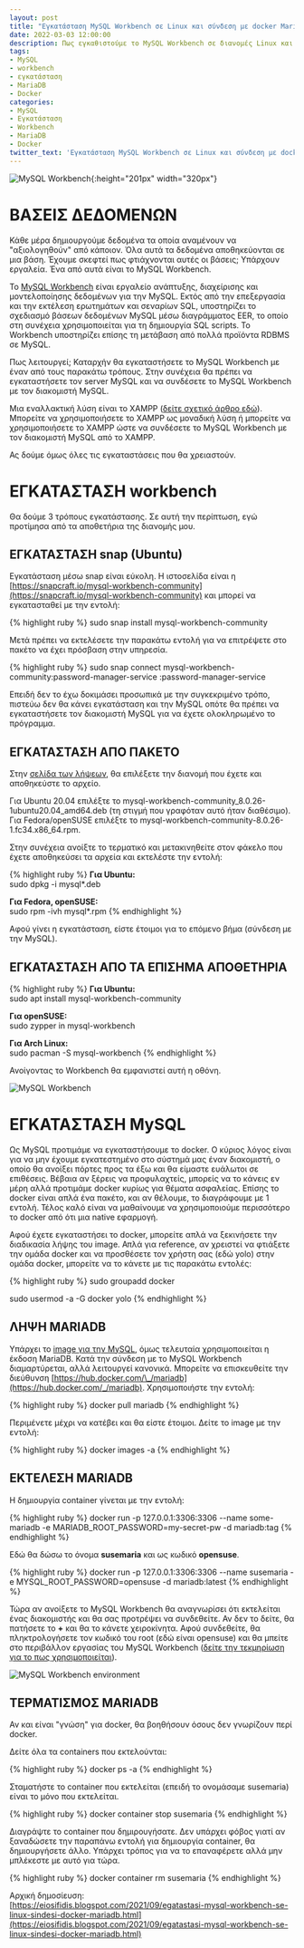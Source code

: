 ```yaml
---
layout: post
title: "Εγκατάσταση MySQL Workbench σε Linux και σύνδεση με docker MariaDB"
date: 2022-03-03 12:00:00
description: Πως εγκαθιστούμε το MySQL Workbench σε διανομές Linux και πως το συνδέουμε με MariaDB σε docker
tags:
- MySQL
- workbench
- εγκατάσταση
- MariaDB
- Docker
categories:
- MySQL
- Εγκατάσταση
- Workbench
- MariaDB
- Docker
twitter_text: 'Εγκατάσταση MySQL Workbench σε Linux και σύνδεση με docker MariaDB'
---
```


![MySQL Workbench](/post_images/workbench/workbench-logo.png "MySQL Workbench"){:height="201px" width="320px"}

# ΒΑΣΕΙΣ ΔΕΔΟΜΕΝΩΝ

Κάθε μέρα δημιουργούμε δεδομένα τα οποία αναμένουν να "αξιολογηθούν" από κάποιον. Όλα αυτά τα δεδομένα αποθηκεύονται σε μια βάση. Έχουμε σκεφτεί πως φτιάχνονται αυτές οι βάσεις; Υπάρχουν εργαλεία. Ένα από αυτά είναι το MySQL Workbench.  
  
Το [MySQL Workbench](https://www.mysql.com/products/workbench/) είναι εργαλείο ανάπτυξης, διαχείρισης και μοντελοποίησης δεδομένων για την MySQL. Εκτός από την επεξεργασία και την εκτέλεση ερωτημάτων και σεναρίων SQL, υποστηρίζει το σχεδιασμό βάσεων δεδομένων MySQL μέσω διαγράμματος EER, το οποίο στη συνέχεια χρησιμοποιείται για τη δημιουργία SQL scripts. Το Workbench υποστηρίζει επίσης τη μετάβαση από πολλά προϊόντα RDBMS σε MySQL.  
  
Πως λειτουργεί; Καταρχήν θα εγκαταστήσετε το MySQL Workbench με έναν από τους παρακάτω τρόπους. Στην συνέχεια θα πρέπει να εγκαταστήσετε τον server MySQL και να συνδέσετε το MySQL Workbench με τον διακομιστή MySQL.  
  
Μια εναλλακτική λύση είναι το XAMPP ([δείτε σχετικό άρθρο εδώ](https://eiosifidis.blogspot.com/2021/05/egatastasi-xrisi-xampp-se-linux-egkatastasi-wordpress.html)). Μπορείτε να χρησιμοποιήσετε το XAMPP ως μοναδική λύση ή μπορείτε να χρησιμοποιήσετε το XAMPP ώστε να συνδέσετε το MySQL Workbench με τον διακομιστή MySQL από το XAMPP.  
  
Ας δούμε όμως όλες τις εγκαταστάσεις που θα χρειαστούν.  
  
# ΕΓΚΑΤΑΣΤΑΣΗ workbench

Θα δούμε 3 τρόπους εγκατάστασης. Σε αυτή την περίπτωση, εγώ προτίμησα από τα αποθετήρια της διανομής μου.  
  
## ΕΓΚΑΤΑΣΤΑΣΗ snap (Ubuntu)

Εγκατάσταση μέσω snap είναι εύκολη. Η ιστοσελίδα είναι η [https://snapcraft.io/mysql-workbench-community](https://snapcraft.io/mysql-workbench-community) και μπορεί να εγκατασταθεί με την εντολή:  

{% highlight ruby %}
sudo snap install mysql-workbench-community

Μετά πρέπει να εκτελέσετε την παρακάτω εντολή για να επιτρέψετε στο πακέτο να έχει πρόσβαση στην υπηρεσία.  

{% highlight ruby %}
sudo snap connect mysql-workbench-community:password-manager-service :password-manager-service

Επειδή δεν το έχω δοκιμάσει προσωπικά με την συγκεκριμένο τρόπο, πιστεύω δεν θα κάνει εγκατάσταση και την MySQL οπότε θα πρέπει να εγκαταστήσετε τον διακομιστή MySQL για να έχετε ολοκληρωμένο το πρόγραμμα.  
  

## ΕΓΚΑΤΑΣΤΑΣΗ ΑΠΟ ΠΑΚΕΤΟ

Στην [σελίδα των λήψεων](https://dev.mysql.com/downloads/workbench/), θα επιλέξετε την διανομή που έχετε και αποθηκεύστε το αρχείο.  
  
Για Ubuntu 20.04 επιλέξτε το mysql-workbench-community\_8.0.26-1ubuntu20.04\_amd64.deb (τη στιγμή που γραφόταν αυτό ήταν διαθέσιμο).  
Για Fedora/openSUSE επιλέξτε το mysql-workbench-community-8.0.26-1.fc34.x86\_64.rpm.  
  
Στην συνέχεια ανοίξτε το τερματικό και μετακινηθείτε στον φάκελο που έχετε αποθηκεύσει τα αρχεία και εκτελέστε την εντολή:  

{% highlight ruby %}
**Για Ubuntu:**  
sudo dpkg -i mysql\*.deb  
  
**Για Fedora, openSUSE:**  
sudo rpm -ivh mysql\*.rpm
{% endhighlight %}
  
Αφού γίνει η εγκατάσταση, είστε έτοιμοι για το επόμενο βήμα (σύνδεση με την MySQL).  
  
## ΕΓΚΑΤΑΣΤΑΣΗ ΑΠΟ TA ΕΠΙΣΗΜΑ ΑΠΟΘΕΤΗΡΙΑ

{% highlight ruby %}
**Για Ubuntu:**  
sudo apt install mysql-workbench-community  
  
**Για openSUSE:**  
sudo zypper in mysql-workbench  
  
**Για Arch Linux:**  
sudo pacman -S mysql-workbench
{% endhighlight %}
  
Ανοίγοντας το Workbench θα εμφανιστεί αυτή η οθόνη.  

![MySQL Workbench](/post_images/workbench/workbench.png "MySQL Workbench")

# ΕΓΚΑΤΑΣΤΑΣΗ MySQL

Ως MySQL προτιμάμε να εγκαταστήσουμε το docker. Ο κύριος λόγος είναι για να μην έχουμε εγκατεστημένο στο σύστημά μας έναν διακομιστή, ο οποίο θα ανοίξει πόρτες προς τα έξω και θα είμαστε ευάλωτοι σε επιθέσεις. Βέβαια αν ξέρεις να προφυλαχτείς, μπορείς να το κάνεις εν μέρη αλλά προτιμάμε docker κυρίως για θέματα ασφαλείας. Επίσης το docker είναι απλά ένα πακέτο, και αν θέλουμε, το διαγράφουμε με 1 εντολή. Τέλος καλό είναι να μαθαίνουμε να χρησιμοποιούμε περισσότερο το docker από ότι μια native εφαρμογή.  
  
Αφού έχετε εγκαταστήσει το docker, μπορείτε απλά να ξεκινήσετε την διαδικασία λήψης του image. Απλά για reference, αν χρειστεί να φτιάξετε την ομάδα docker και να προσθέσετε τον χρήστη σας (εδώ yolo) στην ομάδα docker, μπορείτε να το κάνετε με τις παρακάτω εντολές:  

{% highlight ruby %}
sudo groupadd docker  
  
sudo usermod -a -G docker yolo
{% endhighlight %}

## ΛΗΨΗ MARIADB

Υπάρχει το [image για την MySQL](https://hub.docker.com/_/mysql), όμως τελευταία χρησιμοποιείται η έκδοση MariaDB. Κατά την σύνδεση με το MySQL Workbench διαμαρτύρεται, αλλά λειτουργεί κανονικά. Μπορείτε να επισκευθείτε την διεύθυνση [https://hub.docker.com/\_/mariadb](https://hub.docker.com/_/mariadb). Χρησιμοποιήστε την εντολή:  

{% highlight ruby %}
docker pull mariadb
{% endhighlight %}
  
Περιμένετε μέχρι να κατέβει και θα είστε έτοιμοι. Δείτε το image με την εντολή:  

{% highlight ruby %}
docker images -a
{% endhighlight %}

## ΕΚΤΕΛΕΣΗ MARIADB

Η δημιουργία container γίνεται με την εντολή:  

{% highlight ruby %}
docker run -p 127.0.0.1:3306:3306 --name some-mariadb -e MARIADB\_ROOT\_PASSWORD=my-secret-pw -d mariadb:tag
{% endhighlight %}
  
Εδώ θα δώσω το όνομα **susemaria** και ως κωδικό **opensuse**.  

{% highlight ruby %}
docker run -p 127.0.0.1:3306:3306 --name susemaria -e MYSQL\_ROOT\_PASSWORD=opensuse -d mariadb:latest
{% endhighlight %}
  
Τώρα αν ανοίξετε το MySQL Workbench θα αναγνωρίσει ότι εκτελείται ένας διακομιστής και θα σας προτρέψει να συνδεθείτε. Αν δεν το δείτε, θα πατήσετε το **+** και θα το κάνετε χειροκίνητα. Αφού συνδεθείτε, θα πληκτρολογήσετε τον κωδικό του root (εδώ είναι opensuse) και θα μπείτε στο περιβάλλον εργασίας του MySQL Workbench ([δείτε την τεκμηρίωση για το πως χρησιμοποιείται](https://dev.mysql.com/doc/workbench/en/)).  

![MySQL Workbench environment](/post_images/workbench/workbench-select.png "MySQL Workbench environment")

## ΤΕΡΜΑΤΙΣΜΟΣ MARIADB

Αν και είναι "γνώση" για docker, θα βοηθήσουν όσους δεν γνωρίζουν περί docker.  
  
Δείτε όλα τα containers που εκτελούνται:

{% highlight ruby %}
docker ps -a
{% endhighlight %}
  
Σταματήστε το container που εκτελείται (επειδή το ονομάσαμε susemaria) είναι το μόνο που εκτελείται.  

{% highlight ruby %}
docker container stop susemaria
{% endhighlight %}
  
Διαγράψτε το container που δημιρουγήσατε. Δεν υπάρχει φόβος γιατί αν ξαναδώσετε την παραπάνω εντολή για δημιουργία container, θα δημιουργήσετε άλλο. Υπάρχει τρόπος για να το επαναφέρετε αλλά μην μπλέκεστε με αυτό για τώρα.  

{% highlight ruby %}
docker container rm susemaria
{% endhighlight %}
  
Αρχική δημοσίευση:  
[https://eiosifidis.blogspot.com/2021/09/egatastasi-mysql-workbench-se-linux-sindesi-docker-mariadb.html](https://eiosifidis.blogspot.com/2021/09/egatastasi-mysql-workbench-se-linux-sindesi-docker-mariadb.html)
